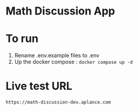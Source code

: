# Math Discussion App

# To run
1. Rename .env.example files to .env
2. Up the docker compose : `docker compose up -d`

# Live test URL
`https://math-discussion-dev.aplance.com`